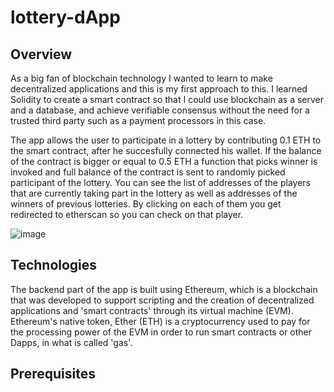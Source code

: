# lottery-dApp

## Overview 

As a big fan of blockchain technology I wanted to learn to make decentralized applications and this is my first approach to this.
I learned Solidity to create a smart contract so that I could use blockchain as a server and a database, and
achieve verifiable consensus without the need for a trusted third party such as a payment processors in this case.

The app allows the user to participate in a lottery by contributing 0.1 ETH to the smart contract, after he succesfully connected his wallet.
If the balance of the contract is bigger or equal to 0.5 ETH
a function that picks winner is invoked and full balance of the contract is sent to randomly picked participant of the lottery.
You can see the list of addresses of the players that are currently taking part in the lottery as well as addresses of the winners of previous lotteries.
By clicking on each of them you get redirected to etherscan so you can check on that player.

![image](https://user-images.githubusercontent.com/71132144/163058972-0e89f1d8-b26f-4728-820d-f881395b9f64.png)


## Technologies

The backend part of the app is built using Ethereum, which is a blockchain that was developed to support scripting
and the creation of decentralized applications and 'smart contracts' through its virtual machine (EVM).
Ethereum's native token, Ether (ETH) is a cryptocurrency used to pay for the processing power of the EVM 
in order to run smart contracts or other Dapps, in what is called 'gas'. 

## Prerequisites

